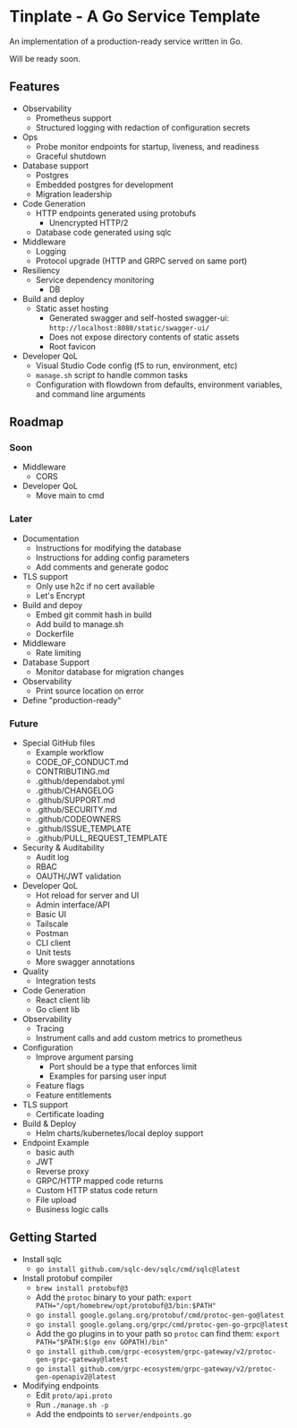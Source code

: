 # Tinplate - A Go Service Template

An implementation of a production-ready service written in Go.

Will be ready soon.

## Features

- Observability
  - Prometheus support
  - Structured logging with redaction of configuration secrets
- Ops
  - Probe monitor endpoints for startup, liveness, and readiness
  - Graceful shutdown
- Database support
  - Postgres
  - Embedded postgres for development
  - Migration leadership
- Code Generation
  - HTTP endpoints generated using protobufs
    - Unencrypted HTTP/2
  - Database code generated using sqlc
- Middleware
  - Logging
  - Protocol upgrade (HTTP and GRPC served on same port)
- Resiliency
  - Service dependency monitoring
    - DB
- Build and deploy
  - Static asset hosting
    - Generated swagger and self-hosted swagger-ui: `http://localhost:8080/static/swagger-ui/`
    - Does not expose directory contents of static assets
    - Root favicon
- Developer QoL
  - Visual Studio Code config (f5 to run, environment, etc)
  - `manage.sh` script to handle common tasks
  - Configuration with flowdown from defaults, environment variables, and command line arguments

## Roadmap

### Soon

- Middleware
  - CORS
- Developer QoL
  - Move main to cmd

### Later

- Documentation
  - Instructions for modifying the database
  - Instructions for adding config parameters
  - Add comments and generate godoc
- TLS support
  - Only use h2c if no cert available
  - Let's Encrypt
- Build and depoy
  - Embed git commit hash in build
  - Add build to manage.sh
  - Dockerfile
- Middleware
  - Rate limiting
- Database Support
  - Monitor database for migration changes
- Observability
  - Print source location on error
- Define "production-ready"

### Future

- Special GitHub files
  - Example workflow
  - CODE_OF_CONDUCT.md
  - CONTRIBUTING.md
  - .github/dependabot.yml
  - .github/CHANGELOG
  - .github/SUPPORT.md
  - .github/SECURITY.md
  - .github/CODEOWNERS
  - .github/ISSUE_TEMPLATE
  - .github/PULL_REQUEST_TEMPLATE
- Security & Auditability
  - Audit log
  - RBAC
  - OAUTH/JWT validation
- Developer QoL
  - Hot reload for server and UI
  - Admin interface/API
  - Basic UI
  - Tailscale
  - Postman
  - CLI client
  - Unit tests
  - More swagger annotations
- Quality
  - Integration tests
- Code Generation
  - React client lib
  - Go client lib
- Observability
  - Tracing
  - Instrument calls and add custom metrics to prometheus
- Configuration
  - Improve argument parsing
    - Port should be a type that enforces limit
    - Examples for parsing user input
  - Feature flags
  - Feature entitlements
- TLS support
  - Certificate loading
- Build & Deploy
  - Helm charts/kubernetes/local deploy support
- Endpoint Example
  - basic auth
  - JWT
  - Reverse proxy
  - GRPC/HTTP mapped code returns
  - Custom HTTP status code return
  - File upload
  - Business logic calls

## Getting Started

- Install sqlc
  - `go install github.com/sqlc-dev/sqlc/cmd/sqlc@latest`
- Install protobuf compiler
  - `brew install protobuf@3`
  - Add the `protoc` binary to your path: `export PATH="/opt/homebrew/opt/protobuf@3/bin:$PATH"`
  - `go install google.golang.org/protobuf/cmd/protoc-gen-go@latest`
  - `go install google.golang.org/grpc/cmd/protoc-gen-go-grpc@latest`
  - Add the go plugins in to your path so `protoc` can find them: `export PATH="$PATH:$(go env GOPATH)/bin"`
  - `go install github.com/grpc-ecosystem/grpc-gateway/v2/protoc-gen-grpc-gateway@latest`
  - `go install github.com/grpc-ecosystem/grpc-gateway/v2/protoc-gen-openapiv2@latest`
- Modifying endpoints
  - Edit `proto/api.proto`
  - Run `./manage.sh -p`
  - Add the endpoints to `server/endpoints.go`
